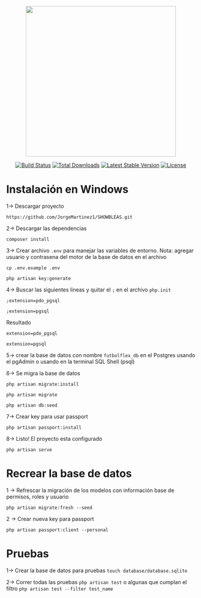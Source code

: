 <p align="center"><a href="https://laravel.com" target="_blank"><img src="https://raw.githubusercontent.com/laravel/art/master/logo-lockup/5%20SVG/2%20CMYK/1%20Full%20Color/laravel-logolockup-cmyk-red.svg" width="400"></a></p>

<p align="center">
<a href="https://travis-ci.org/laravel/framework"><img src="https://travis-ci.org/laravel/framework.svg" alt="Build Status"></a>
<a href="https://packagist.org/packages/laravel/framework"><img src="https://poser.pugx.org/laravel/framework/d/total.svg" alt="Total Downloads"></a>
<a href="https://packagist.org/packages/laravel/framework"><img src="https://poser.pugx.org/laravel/framework/v/stable.svg" alt="Latest Stable Version"></a>
<a href="https://packagist.org/packages/laravel/framework"><img src="https://poser.pugx.org/laravel/framework/license.svg" alt="License"></a>
</p>

# Instalación en Windows

1-> Descargar proyecto 

`https://github.com/JorgeMartinez1/SHOWBLEAS.git`

2-> Descargar las dependencias 

`composer install` 

3-> Crear archivo `.env` para manejar las variables de entorno. Nota: agregar usuario y contrasena del motor de la base de datos en el archivo 

`cp .env.example .env`

`php artisan key:generate`

4-> Buscar las siguientes lineas y quitar el `;` en el archivo `php.init`

`;extension=pdo_pgsql`

`;extension=pgsql`

Resultado 

`extension=pdo_pgsql`

`extension=pgsql`

5-> crear la base de datos con nombre `futbolflex_db` en el Postgres usando el pgAdmin o usando en la terminal SQL Shell (psql) 

6-> Se migra la base de datos 

`php artisan migrate:install`

`php artisan migrate`

`php artisan db:seed`

7-> Crear key para usar passport

`php artisan passport:install`

8-> Listo! El proyecto esta configurado 

`php artisan serve`

# Recrear la base de datos 

1 -> Refrescar la migración de los modelos con información base de permisos, roles y usuario

`php artisan migrate:fresh --seed`

2 -> Crear nueva key para passport 

`php artisan passport:client --personal`

# Pruebas 

1-> Crear la base de datos para pruebas `touch database/database.sqlite`

2-> Correr todas las pruebas `php artisan test` o algunas que cumplan el filtro `php artisan test --filter test_name`

